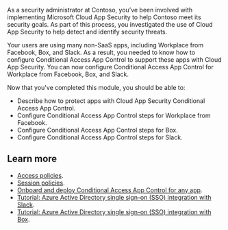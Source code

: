 As a security administrator at Contoso, you’ve been involved with implementing Microsoft Cloud App Security to help Contoso meet its security goals. As part of this process, you investigated the use of Cloud App Security to help detect and identify security threats.

Your users are using many non-SaaS apps, including Workplace from Facebook, Box, and Slack. As a result, you needed to know how to configure Conditional Access App Control to support these apps with Cloud App Security. You can now configure Conditional Access App Control for Workplace from Facebook, Box, and Slack.

Now that you've completed this module, you should be able to:

- Describe how to protect apps with Cloud App Security Conditional Access App Control.
- Configure Conditional Access App Control steps for Workplace from Facebook.
- Configure Conditional Access App Control steps for Box.
- Configure Conditional Access App Control steps for Slack.

## Learn more

- [Access policies](https://docs.microsoft.com/cloud-app-security/access-policy-aad?azure-portal=true).
- [Session policies](https://docs.microsoft.com/cloud-app-security/session-policy-aad?azure-portal=true).
- [Onboard and deploy Conditional Access App Control for any app](https://docs.microsoft.com/cloud-app-security/proxy-deployment-any-app?azure-portal=true).
- [Tutorial: Azure Active Directory single sign-on (SSO) integration with Slack](https://docs.microsoft.com/azure/active-directory/saas-apps/slack-tutorial?azure-portal=true).
- [Tutorial: Azure Active Directory single sign-on (SSO) integration with Box](https://docs.microsoft.com/azure/active-directory/saas-apps/box-tutorial?azure-portal=true).
